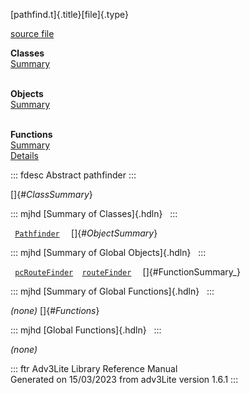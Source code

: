 [pathfind.t]{.title}[file]{.type}

[source file](../source/pathfind.t.html)

**Classes**\
[Summary](#_ClassSummary_)\
 

**Objects**\
[Summary](#_ObjectSummary_)\
 

**Functions**\
[Summary](#_FunctionSummary_)\
[Details](#_Functions_)

::: fdesc
Abstract pathfinder
:::

[]{#_ClassSummary_}

::: mjhd
[Summary of Classes]{.hdln}  
:::

` `[`Pathfinder`](../object/Pathfinder.html)`  ` []{#_ObjectSummary_}

::: mjhd
[Summary of Global Objects]{.hdln}  
:::

` `[`pcRouteFinder`](../object/pcRouteFinder.html)`  `[`routeFinder`](../object/routeFinder.html)`  `
[]{#FunctionSummary_}

::: mjhd
[Summary of Global Functions]{.hdln}  
:::

*(none)* []{#_Functions_}

::: mjhd
[Global Functions]{.hdln}  
:::

*(none)*

::: ftr
Adv3Lite Library Reference Manual\
Generated on 15/03/2023 from adv3Lite version 1.6.1
:::
